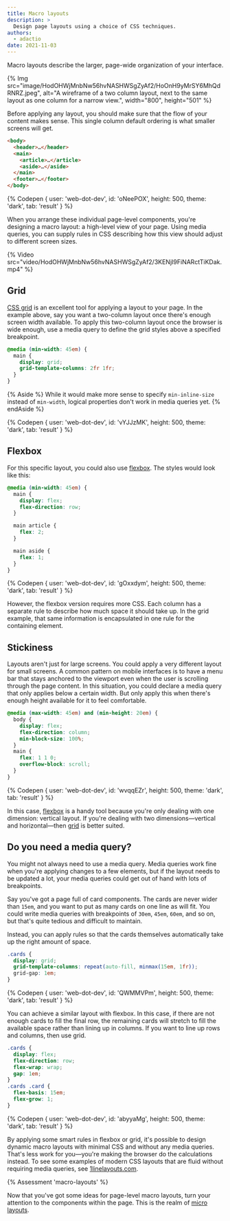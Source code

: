 ```yaml
---
title: Macro layouts
description: >
  Design page layouts using a choice of CSS techniques.
authors:
  - adactio
date: 2021-11-03
---
```


Macro layouts describe the larger, page-wide organization of your interface. 

{% Img src="image/HodOHWjMnbNw56hvNASHWSgZyAf2/HoOnH9yMrSY6MhQdRNRZ.jpeg", 
alt="A wireframe of a two column layout, next to the same layout as one column for a narrow view.", width="800", height="501" %}

Before applying any layout, 
you should make sure that the flow of your content makes sense. 
This single column default ordering is what smaller screens will get.

```html
<body>
  <header>…</header>
  <main>
    <article>…</article>
    <aside>…</aside>
  </main>
  <footer>…</footer>
</body>
```

{% Codepen {
 user: 'web-dot-dev',
 id: 'oNeePOX',
 height: 500,
 theme: 'dark',
 tab: 'result'
} %}

When you arrange these individual page-level components, 
you're designing a macro layout: a high-level view of your page. 
Using media queries, you can supply rules in CSS describing how this view should adjust to different screen sizes.

{% Video src="video/HodOHWjMnbNw56hvNASHWSgZyAf2/3KENjI9FiNARctTiKDak.mp4" %}

## Grid

[CSS grid](/learn/css/grid/) is an excellent tool for applying a layout to your page. 
In the example above,  say you want a two-column layout once there's enough screen width available. 
To apply this two-column layout once the browser is wide enough, 
use a media query to define the grid styles above a specified breakpoint.

```css
@media (min-width: 45em) {
  main {
    display: grid;
    grid-template-columns: 2fr 1fr;
  }
}
```
{% Aside %}
While it would make more sense to specify `min-inline-size` instead of `min-width`, 
logical properties don't work in media queries yet.
{% endAside %}

{% Codepen {
 user: 'web-dot-dev',
 id: 'vYJJzMK',
 height: 500,
 theme: 'dark',
 tab: 'result'
} %}

## Flexbox

For this specific layout, you could also use [flexbox](/learn/css/flexbox). 
The styles would look like this:

```css
@media (min-width: 45em) {
  main {
    display: flex;
    flex-direction: row;
  }

  main article {
    flex: 2;
  }

  main aside {
    flex: 1;
  }
}
```

{% Codepen {
 user: 'web-dot-dev',
 id: 'gOxxdym',
 height: 500,
 theme: 'dark',
 tab: 'result'
} %}

However, the flexbox version requires more CSS. 
Each column has a separate rule to describe how much space it should take up. 
In the grid example, that same information is encapsulated in one rule for the containing element.

## Stickiness

Layouts aren't just for large screens. 
You could apply a very different layout for small screens. 
A common pattern on mobile interfaces is to have a menu bar that stays anchored to the viewport even when the user is scrolling through the page content. In this situation, you could declare a media query that only applies below a certain width. 
But only apply this when there's enough height available for it to feel comfortable.

```css
@media (max-width: 45em) and (min-height: 20em) {
  body {
    display: flex;
    flex-direction: column;
    min-block-size: 100%;
  }
  main {
    flex: 1 1 0;
    overflow-block: scroll;
  }
}
```

{% Codepen {
 user: 'web-dot-dev',
 id: 'wvqqEZr',
 height: 500,
 theme: 'dark',
 tab: 'result'
} %}

In this case, [flexbox](/learn/css/flexbox/) is a handy tool because you're only dealing with one dimension: vertical layout. If you're dealing with two dimensions—vertical and horizontal—then [grid](/learn/css/grid/) is better suited.

## Do you need a media query?

You might not always need to use a media query. 
Media queries work fine when you're applying changes to a few elements, 
but if the layout needs to be updated a lot, your media queries could get out of hand with lots of breakpoints.

Say you've got a page full of card components. 
The cards are never wider than `15em`, and you want to put as many cards on one line as will fit. 
You could write media queries with breakpoints of `30em`, `45em`, `60em`, 
and so on, but that's quite tedious and difficult to maintain.

Instead, you can apply rules so that the cards themselves automatically take up the right amount of space.

```css
.cards {
  display: grid;
  grid-template-columns: repeat(auto-fill, minmax(15em, 1fr));
  grid-gap: 1em;
}
```

{% Codepen {
 user: 'web-dot-dev',
 id: 'QWMMVPm',
 height: 500,
 theme: 'dark',
 tab: 'result'
} %}

You can achieve a similar layout with flexbox. 
In this case, if there are not enough cards to fill the final row, 
the remaining cards will stretch to fill the available space rather than lining up in columns. 
If you want to line up rows and columns, then use grid.

```css
.cards {
  display: flex;
  flex-direction: row;
  flex-wrap: wrap;
  gap: 1em;
}
.cards .card {
  flex-basis: 15em;
  flex-grow: 1;
}
```

{% Codepen {
 user: 'web-dot-dev',
 id: 'abyyaMg',
 height: 500,
 theme: 'dark',
 tab: 'result'
} %}

By applying some smart rules in flexbox or grid, 
it's possible to design dynamic macro layouts with minimal CSS and without any media queries. 
That's less work for you—you're making the browser do the calculations instead. 
To see some examples of modern CSS layouts that are fluid without requiring media queries, see 
[1linelayouts.com](https://1linelayouts.glitch.me/).

{% Assessment 'macro-layouts' %}

Now that you've got some ideas for page-level macro layouts, 
turn your attention to the components within the page. This is the realm of 
[micro layouts](/learn/design/micro-layouts).
